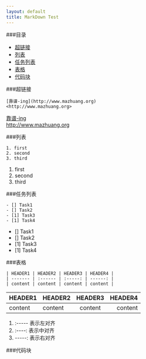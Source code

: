 ```yaml
---
layout: default
title: MarkDown Test
---
```


###目录
* [超链接](#toc_1)  
* [列表](#toc_2)  
* [任务列表](#toc_3)
* [表格](#toc_4)  
* [代码块](#toc_5)

###超链接
```
[靠谱-ing](http://www.mazhuang.org)
<http://www.mazhuang.org>
```
[靠谱-ing](http://www.mazhuang.org)  
<http://www.mazhuang.org>

###列表
```
1. first
2. second
3. third
```
1. first  
2. second  
3. third  

###任务列表
```
- [] Task1
- [] Task2
- [1] Task3
- [1] Task4
```
- [] Task1  
- [] Task2  
- [1] Task3  
- [1] Task4  


###表格
```
| HEADER1 | HEADER2 | HEADER3 | HEADER4 |
| ------- | :------ | :-----: | ------: |
| content | content | content | content |

```
| HEADER1 | HEADER2 | HEADER3 | HEADER4 |
| ------- | :------ | :-----: | ------: |
| content | content | content | content |

1. :----- 表示左对齐
2. :----: 表示中对齐
3. -----: 表示右对齐

###代码块

<script src="https://gist.github.com/mzlogin/3de7625b81250b980971.js"></script>
